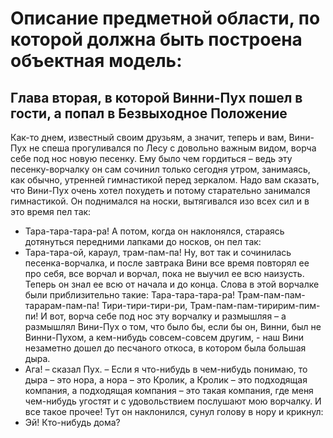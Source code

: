 # Описание предметной области, по которой должна быть построена объектная модель:


  ## Глава вторая, в которой Винни-Пух пошел в гости, а попал в Безвыходное Положение

  Как-то днем, известный своим друзьям, а значит, теперь и вам, Вини-Пух не спеша прогуливался по Лесу с довольно важным видом, ворча себе под нос новую песенку.
Ему было чем гордиться – ведь эту песенку-ворчалку он сам сочинил только сегодня утром, занимаясь, как обычно, утренней гимнастикой перед зеркалом. Надо вам сказать, что Вини-Пух очень хотел похудеть и потому старательно занимался гимнастикой. Он поднимался на носки, вытягивался изо всех сил и в это время пел так:
- Тара-тара-тара-ра!
А потом, когда он наклонялся, стараясь дотянуться передними лапками до носков, он пел так:
- Тара-тара-ой, караул, трам-пам-па!
Ну, вот так и сочинилась песенка-ворчалка, и после завтрака Вини все время повторял ее про себя, все ворчал и ворчал, пока не выучил ее всю наизусть. Теперь он знал ее всю от начала и до конца. Слова в этой ворчалке были приблизительно такие:
Тара-тара-тара-ра!
Трам-пам-пам-тарарам-пам-па!
Тири-тири-тири-ри,
Трам-пам-пам-тиририм-пим-пи!
И вот, ворча себе под нос эту ворчалку и размышляя – а размышлял Вини-Пух о том, что было бы, если бы он, Винни, был не Винни-Пухом, а кем-нибудь совсем-совсем другим, - наш Вини незаметно дошел до песчаного откоса, в котором была большая дыра.
- Ага! – сказал Пух. – Если я что-нибудь в чем-нибудь понимаю, то дыра – это нора, а нора – это Кролик, а Кролик – это подходящая компания, а подходящая компания – это такая компания, где меня чем-нибудь угостят и с удовольствием послушают мою ворчалку. И все такое прочее!
Тут он наклонился, сунул голову в нору и крикнул:
- Эй! Кто-нибудь дома?

